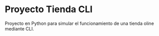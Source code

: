 # Proyecto Tienda CLI
Proyecto en Python para simular el funcionamiento de una tienda oline mediante CLI.